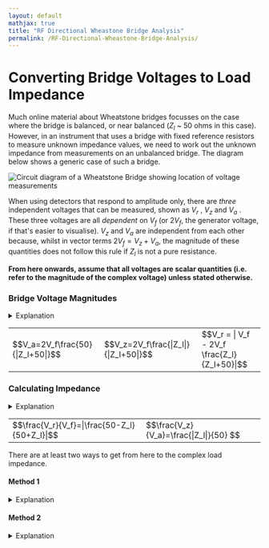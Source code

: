 ```yaml
---
layout: default
mathjax: true
title: "RF Directional Wheastone Bridge Analysis"
permalink: /RF-Directional-Wheastone-Bridge-Analysis/
---
```


# Converting Bridge Voltages to Load Impedance
Much online material about Wheatstone bridges focusses on the case where the bridge is balanced, or near balanced ($Z_l$ ~ 50 ohms in this case). However, in an instrument that uses a bridge with fixed reference resistors to measure unknown impedance values, we need to work out the unknown impedance from measurements on an unbalanced bridge. The diagram below shows a generic case of such a bridge. 

![Circuit diagram of a Wheatstone Bridge showing location of voltage measurements](https://g1ojs.github.io/G1OJS-MR300-SARK100-Firmware/assets/img/Generic%20Wheatstone%20Bridge.png)

When using detectors that respond to amplitude only, there are *three* independent voltages that can be measured, shown as $V_r$ , $V_z$  and $V_a$ . These three voltages are all *dependent* on $V_f$ (or $2V_f$, the generator voltage, if that's easier to visualise). $V_z$ and $V_a$ are independent from each other because, whilst in vector terms $2V_f = V_z + V_a$, the magnitude of these quantities does not follow this rule if $Z_l$ is not a pure resistance. 

**From here onwards, assume that all voltages are scalar quantities (i.e. refer to the magnitude of the complex voltage) unless stated otherwise.**

### Bridge Voltage Magnitudes
<details>
<summary>Explanation</summary>
   
We can calculate the expected magnitude of these voltages as follows.

$V_a$ and $V_z$ are voltages across the two impedances of a simple potential divider, albeit with one of the impedances potentially complex. 
If, for example, $2V_f$ is 1.0, the magnitude of the current flowing through the load and upper resistor 
will be $\frac{1}{|Z_l+50|}$ 

Multiplying this by 50 for the upper resistor and 
and $|Z_L|$ for the unknown load gives the magnitude of the voltages 
relative to $2V_f$ . Hence,
   
$$V_a=2V_f\frac{50}{|Z_l+50|}$$

and 

$$V_z=2V_f\frac{|Z_l|}{|Z_l+50|}$$

To get at $V_r$ we simply note that in *vector* terms, $V_r = V_f - V_z$ , and the magnitude $V_r$ is then $|V_f - V_z|$ .

On the left of the bridge we have $V_f$ which is simply half of the generator voltage, and on the right we use
potential divider maths again to get the midpoint voltage. Then, with complex-valued calculations inside the |mod| bars, we have

$$V_r = | V_f - 2V_f \frac{Z_l}{Z_l+50}|$$

so our three equations are:
</details>
<table>
   <tr>
      <td>$$V_a=2V_f\frac{50}{|Z_l+50|}$$</td>
      <td>$$V_z=2V_f\frac{|Z_l|}{|Z_l+50|}$$</td>
      <td>$$V_r = | V_f - 2V_f \frac{Z_l}{Z_l+50}|$$</td>
   </tr>
</table>

### Calculating Impedance
<details>
<summary>Explanation</summary>
Looking at equations 1 and 2, we can see that they have the same denominator, and both share the multiplier $2V_f$ , so dividing one equation by the other will get rid of these quantities and leave us with $\frac{V_z}{V_a}=\frac{|Z_l|}{50}$ which gives us the magnitude of the unknown impedance. 

For the complex impedance, if we look again at the equation for $V_r$ above, we can rearrange to get a single fraction as follows:

$$\frac{V_r}{V_f} = | 1 - 2 \frac{Z_l}{Z_l+50}| = | \frac{(Z_l+50) -2Z_l}{Z_l+50}| = |\frac{50-Z_l}{50+Z_l}| $$

So we have:

</details>

<table>
   <tr>
      <td>$$\frac{V_r}{V_f}=|\frac{50-Z_l}{50+Z_l}|$$</td>
      <td>$$\frac{V_z}{V_a}=\frac{|Z_l|}{50} $$</td>
   </tr>
</table>
There are at least two ways to get from here to the complex load impedance.

#### Method 1
<details>
<summary>Explanation</summary>

The final right hand side of the equation for $\frac{V_r}{V_f}$ is recognizable as the magnitude of the complex reflection coefficient:

$$|\frac{50-Z_l}{50+Z_l}|=|\Gamma|=\rho$$

And VSWR can be calculated as

$$VSWR=\frac{1+\rho}{1-\rho}$$

Once we know VSWR as well as |Z|, we can calculate Re(Z) and Im(Z).

~ Work in progress ~

</details>

#### Method 2
<details>
<summary>Explanation</summary>
We want to find $Z_l=R+iX$ 

Because we already know $|Z_l|$, we can rewrite what we want to know as 

$$Z_l=R+i\sqrt{|Z_l|^2-R^2}$$

If we put this into the equation for $\frac{V_r}{V_f}$ instead of $Z_L$ we get

$$\frac{V_r}{V_f}=|\frac{50-R-i\sqrt{|Z_l|^2-R^2}}{50+R+i\sqrt{|Z_l|^2-R^2}}| $$

We now have one equation with one unknown: R.




